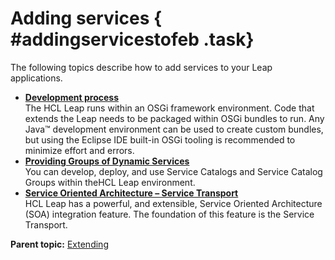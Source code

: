 # Adding services { #addingservicestofeb .task}

The following topics describe how to add services to your Leap applications.

-   **[Development process](ser_setup_development_environment.md)**  
The HCL Leap runs within an OSGi framework environment. Code that extends the Leap needs to be packaged within OSGi bundles to run. Any Java™ development environment can be used to create custom bundles, but using the Eclipse IDE built-in OSGi tooling is recommended to minimize effort and errors.
-   **[Providing Groups of Dynamic Services](ser_provide_groups_of_dynamic_services.md)**  
You can develop, deploy, and use Service Catalogs and Service Catalog Groups within theHCL Leap environment.
-   **[Service Oriented Architecture – Service Transport](ex_soa_service_transport.md)**  
HCL Leap has a powerful, and extensible, Service Oriented Architecture \(SOA\) integration feature. The foundation of this feature is the Service Transport.

**Parent topic:** [Extending](extending_toc.md)

